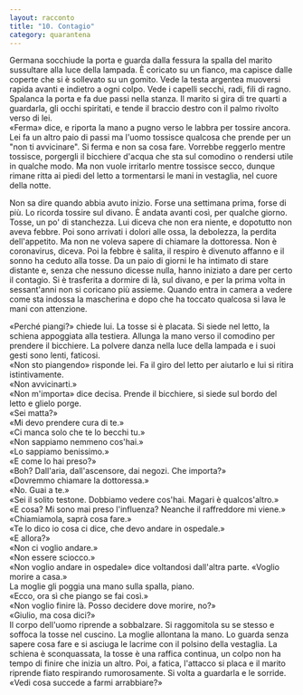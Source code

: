 ```yaml
---
layout: racconto
title: "10. Contagio"
category: quarantena
---
```

Germana socchiude la porta e guarda dalla fessura la spalla del marito sussultare alla luce della lampada. È coricato su un fianco, ma capisce dalle coperte che si è sollevato su un gomito. Vede la testa argentea muoversi rapida avanti e indietro a ogni colpo. Vede i capelli secchi, radi, fili di ragno. Spalanca la porta e fa due passi nella stanza. Il marito si gira di tre quarti a guardarla, gli occhi spiritati, e tende il braccio destro con il palmo rivolto verso di lei.  
«Ferma» dice, e riporta la mano a pugno verso le labbra per tossire ancora. Lei fa un altro paio di passi ma l'uomo tossisce qualcosa che prende per un "non ti avvicinare". Si ferma e non sa cosa fare. Vorrebbe reggerlo mentre tossisce, porgergli il bicchiere d'acqua che sta sul comodino o rendersi utile in qualche modo. Ma non vuole irritarlo mentre tossisce secco, dunque rimane ritta ai piedi del letto a tormentarsi le mani in vestaglia, nel cuore della notte. 

Non sa dire quando abbia avuto inizio. Forse una settimana prima, forse di più. Lo ricorda tossire sul divano. È andata avanti così, per qualche giorno. Tosse, un po' di stanchezza. Lui diceva che non era niente, e dopotutto non aveva febbre. Poi sono arrivati i dolori alle ossa, la debolezza, la perdita dell'appetito. Ma non ne voleva sapere di chiamare la dottoressa. Non è coronavirus, diceva. Poi la febbre è salita, il respiro è divenuto affanno e il sonno ha ceduto alla tosse. Da un paio di giorni le ha intimato di stare distante e, senza che nessuno dicesse nulla, hanno iniziato a dare per certo il contagio. Si è trasferita a dormire di là, sul divano, e per la prima volta in sessant'anni non si coricano più assieme. Quando entra in camera a vedere come sta indossa la mascherina e dopo che ha toccato qualcosa si lava le mani con attenzione.   

«Perché piangi?» chiede lui. La tosse si è placata. Si siede nel letto, la schiena appoggiata alla testiera. Allunga la mano verso il comodino per prendere il bicchiere. La polvere danza nella luce della lampada e i suoi gesti sono lenti, faticosi.  
«Non sto piangendo» risponde lei. Fa il giro del letto per aiutarlo e lui si ritira istintivamente.  
«Non avvicinarti.»   
«Non m'importa» dice decisa. Prende il bicchiere, si siede sul bordo del letto e glielo porge.  
«Sei matta?»  
«Mi devo prendere cura di te.»  
«Ci manca solo che te lo becchi tu.»  
«Non sappiamo nemmeno cos'hai.»  
«Lo sappiamo benissimo.»  
«E come lo hai preso?»  
«Boh? Dall'aria, dall'ascensore, dai negozi. Che importa?»  
«Dovremmo chiamare la dottoressa.»  
«No. Guai a te.»  
«Sei il solito testone. Dobbiamo vedere cos'hai. Magari è qualcos'altro.»  
«E cosa? Mi sono mai preso l'influenza? Neanche il raffreddore mi viene.»  
«Chiamiamola, saprà cosa fare.»  
«Te lo dico io cosa ci dice, che devo andare in ospedale.»  
«E allora?»  
«Non ci voglio andare.»  
«Non essere sciocco.»  
«Non voglio andare in ospedale» dice voltandosi dall'altra parte. «Voglio morire a casa.»  
La moglie gli poggia una mano sulla spalla, piano.  
«Ecco, ora sì che piango se fai così.»  
«Non voglio finire là. Posso decidere dove morire, no?»  
«Giulio, ma cosa dici?»  
Il corpo dell'uomo riprende a sobbalzare. Si raggomitola su se stesso e soffoca la tosse nel cuscino. La moglie allontana la mano. Lo guarda senza sapere cosa fare e si asciuga le lacrime con il polsino della vestaglia. La schiena è sconquassata, la tosse è una raffica continua, un colpo non ha tempo di finire che inizia un altro. Poi, a fatica, l'attacco si placa e il marito riprende fiato respirando rumorosamente. Si volta a guardarla e le sorride.  
«Vedi cosa succede a farmi arrabbiare?»  
